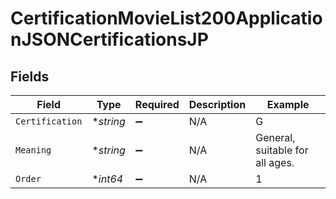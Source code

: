 # CertificationMovieList200ApplicationJSONCertificationsJP


## Fields

| Field                           | Type                            | Required                        | Description                     | Example                         |
| ------------------------------- | ------------------------------- | ------------------------------- | ------------------------------- | ------------------------------- |
| `Certification`                 | **string*                       | :heavy_minus_sign:              | N/A                             | G                               |
| `Meaning`                       | **string*                       | :heavy_minus_sign:              | N/A                             | General, suitable for all ages. |
| `Order`                         | **int64*                        | :heavy_minus_sign:              | N/A                             | 1                               |